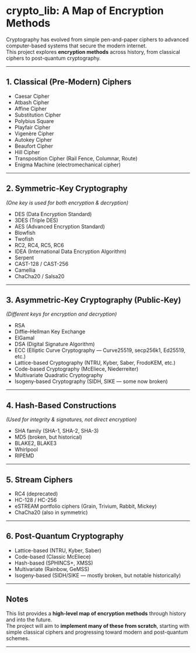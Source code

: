 # crypto_lib: A Map of Encryption Methods

Cryptography has evolved from simple pen-and-paper ciphers to advanced computer-based systems that secure the modern internet.  
This project explores **encryption methods** across history, from classical ciphers to post-quantum cryptography.

---

## 1. Classical (Pre-Modern) Ciphers
- Caesar Cipher  
- Atbash Cipher  
- Affine Cipher  
- Substitution Cipher  
- Polybius Square  
- Playfair Cipher  
- Vigenère Cipher  
- Autokey Cipher  
- Beaufort Cipher  
- Hill Cipher  
- Transposition Cipher (Rail Fence, Columnar, Route)  
- Enigma Machine (electromechanical cipher)  

---

## 2. Symmetric-Key Cryptography  
*(One key is used for both encryption & decryption)*

- DES (Data Encryption Standard)  
- 3DES (Triple DES)  
- AES (Advanced Encryption Standard)  
- Blowfish  
- Twofish  
- RC2, RC4, RC5, RC6  
- IDEA (International Data Encryption Algorithm)  
- Serpent  
- CAST-128 / CAST-256  
- Camellia  
- ChaCha20 / Salsa20  

---

## 3. Asymmetric-Key Cryptography (Public-Key)  
*(Different keys for encryption and decryption)*

- RSA  
- Diffie–Hellman Key Exchange  
- ElGamal  
- DSA (Digital Signature Algorithm)  
- ECC (Elliptic Curve Cryptography — Curve25519, secp256k1, Ed25519, etc.)  
- Lattice-based Cryptography (NTRU, Kyber, Saber, FrodoKEM, etc.)  
- Code-based Cryptography (McEliece, Niederreiter)  
- Multivariate Quadratic Cryptography  
- Isogeny-based Cryptography (SIDH, SIKE — some now broken)  

---

## 4. Hash-Based Constructions  
*(Used for integrity & signatures, not direct encryption)*

- SHA family (SHA-1, SHA-2, SHA-3)  
- MD5 (broken, but historical)  
- BLAKE2, BLAKE3  
- Whirlpool  
- RIPEMD  

---

## 5. Stream Ciphers
- RC4 (deprecated)  
- HC-128 / HC-256  
- eSTREAM portfolio ciphers (Grain, Trivium, Rabbit, Mickey)  
- ChaCha20 (also in symmetric)  

---

## 6. Post-Quantum Cryptography
- Lattice-based (NTRU, Kyber, Saber)  
- Code-based (Classic McEliece)  
- Hash-based (SPHINCS+, XMSS)  
- Multivariate (Rainbow, GeMSS)  
- Isogeny-based (SIDH/SIKE — mostly broken, but notable historically)  

---

## Notes
This list provides a **high-level map of encryption methods** through history and into the future.  
The project will aim to **implement many of these from scratch**, starting with simple classical ciphers and progressing toward modern and post-quantum schemes.  

---
